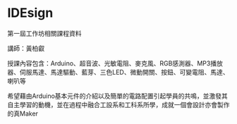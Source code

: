 # IDEsign
第一屆工作坊相關課程資料

講師：黃柏叡

授課內容包含：Arduino、超音波、光敏電阻、麥克風、RGB感測器、MP3播放器、伺服馬達、馬達驅動、藍芽、三色LED、微動開關、按鈕、可變電阻、馬達、喇叭等

希望藉由Arduino基本元件的介紹以及簡單的電路配置引起學員的共鳴，並激發其自主學習的動機，並在過程中融合工設系和工科系所學，成就一個會設計亦會製作的真Maker
